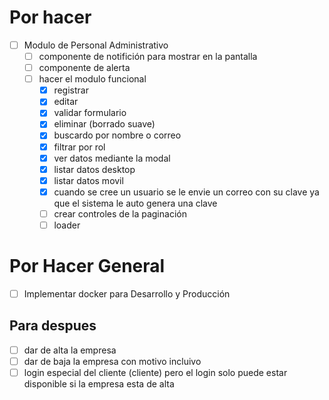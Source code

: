 <!-- modulo de personal -->
# Por hacer
- [ ] Modulo de Personal Administrativo
  - [ ] componente de notifición para mostrar en la pantalla
  - [ ] componente de alerta
  - [ ] hacer el modulo funcional
    - [X] registrar
    - [X] editar
    - [X] validar formulario
    - [X] eliminar (borrado suave)
    - [X] buscardo por nombre o correo
    - [X] filtrar por rol
    - [X] ver datos mediante la modal
    - [X] listar datos desktop
    - [X] listar datos movil
    - [X] cuando se cree un usuario se le envie un correo con su clave ya que el sistema le auto genera una clave
    - [ ] crear controles de la paginación
    - [ ] loader

# Por Hacer General
- [ ] Implementar docker para Desarrollo y Producción

<!-- despues -->
## Para despues
- [ ] dar de alta la empresa
- [ ] dar de baja la empresa con motivo incluivo
- [ ] login especial del cliente (cliente) pero el login solo puede estar disponible si la empresa esta de alta
